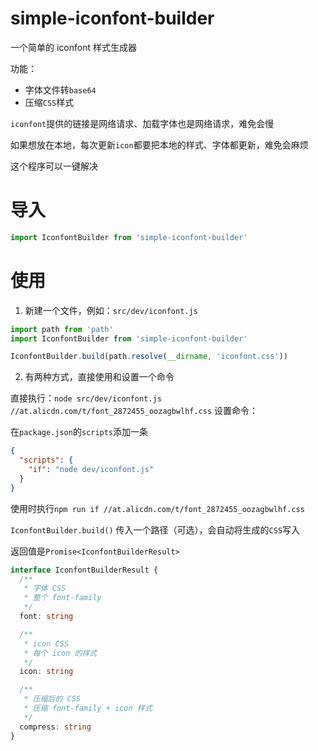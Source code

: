 # simple-iconfont-builder

一个简单的 iconfont 样式生成器

功能：

- 字体文件转`base64`
- 压缩`CSS`样式

`iconfont`提供的链接是网络请求、加载字体也是网络请求，难免会慢

如果想放在本地，每次更新`icon`都要把本地的样式、字体都更新，难免会麻烦

这个程序可以一键解决

# 导入

```javascript
import IconfontBuilder from 'simple-iconfont-builder'
```

# 使用

1. 新建一个文件，例如：`src/dev/iconfont.js`

```javascript
import path from 'path'
import IconfontBuilder from 'simple-iconfont-builder'

IconfontBuilder.build(path.resolve(__dirname, 'iconfont.css'))
```

2. 有两种方式，直接使用和设置一个命令

直接执行：`node src/dev/iconfont.js //at.alicdn.com/t/font_2872455_oozagbwlhf.css`
设置命令：

在`package.json`的`scripts`添加一条

```json
{
  "scripts": {
    "if": "node dev/iconfont.js"
  }
}
```

使用时执行`npm run if //at.alicdn.com/t/font_2872455_oozagbwlhf.css`

`IconfontBuilder.build()` 传入一个路径（可选），会自动将生成的`CSS`写入

返回值是`Promise<IconfontBuilderResult>`

```typescript
interface IconfontBuilderResult {
  /**
   * 字体 CSS
   * 整个 font-family
   */
  font: string

  /**
   * icon CSS
   * 每个 icon 的样式
   */
  icon: string

  /**
   * 压缩后的 CSS
   * 压缩 font-family + icon 样式
   */
  compress: string
}
```
